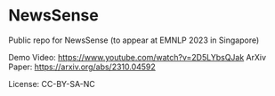 # NewsSense
Public repo for NewsSense (to appear at EMNLP 2023 in Singapore)

Demo Video: https://www.youtube.com/watch?v=2D5LYbsQJak
ArXiv Paper: https://arxiv.org/abs/2310.04592

License: CC-BY-SA-NC
